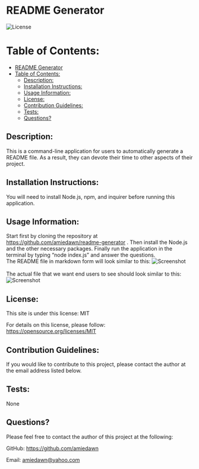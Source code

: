 
# README Generator


![License](https://img.shields.io/badge/License-MIT-green.svg)

# Table of Contents:
- [README Generator](#readme-generator)
- [Table of Contents:](#table-of-contents)
  - [Description:](#description)
  - [Installation Instructions:](#installation-instructions)
  - [Usage Information:](#usage-information)
  - [License:](#license)
  - [Contribution Guidelines:](#contribution-guidelines)
  - [Tests:](#tests)
  - [Questions?](#questions)

## Description: 

This is a command-line application for users to automatically generate a README file. As a result, they can devote their time to other aspects of their project.

## Installation Instructions:

You will need to install Node.js, npm, and inquirer before running this application. 

## Usage Information:

Start first by cloning the repository at https://github.com/amiedawn/readme-generator . Then install the Node.js and the other necessary packages. Finally run the application in the terminal by typing “node index.js” and answer the questions. <br >The README file in markdown form will look similar to this:  ![Screenshot](assets/images/screenshot2.png)<br><br>The actual file that we want end users to see should look similar to this: ![Screenshot](assets/images/screenshot.png)

## License:

This site is under this license: MIT

For details on this license, please follow: https://opensource.org/licenses/MIT

## Contribution Guidelines:

If you would like to contribute to this project, please contact the author at the email address listed below.

## Tests:

None

## Questions?

Please feel free to contact the author of this project at the following:

GitHub: <https://github.com/amiedawn>

Email:  <amiedawn@yahoo.com>